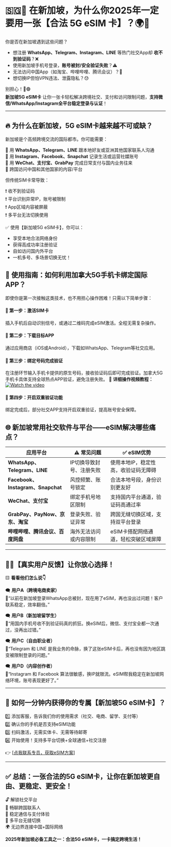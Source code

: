 # 🇸🇬📶 在新加坡，为什么你2025年一定要用一张【合法 5G eSIM 卡】？🌍💬

你是否在新加坡遇到这些问题？

- 想注册 **WhatsApp、Telegram、Instagram、LINE** 等热门社交App却 **收不到验证码**？❌
- 使用新加坡手机号登录，**账号被封/安全验证失败**？⚠️
- 无法访问中国App（如淘宝、哔哩哔哩、腾讯会议）？🚫
- 想切换IP但怕VPN违法、泄露隐私？😓

别担心！📲🟢  
**新加坡5G eSIM卡** 让你一张卡轻松解决跨境社交、支付和访问限制问题，**支持微信/WhatsApp/Instagram全平台稳定登录与认证**！

---

## 🔥 为什么在新加坡，5G eSIM卡越来越不可或缺？

新加坡是个高频跨境交流的国际都市。你可能需要：

📱 用 **WhatsApp、Telegram、LINE** 跟本地好友或亚洲其他国家联系人沟通  
📸 用 **Instagram、Facebook、Snapchat** 记录生活或运营社媒账号  
🧧 用 **WeChat、支付宝、GrabPay** 完成日常支付与国内业务往来  
🛜 跨国访问中国和其他国家的内容/平台

但传统SIM卡常导致：

❗ 收不到验证码  
❗ 平台识别异常IP，账号被限制  
❗ App区域内容被屏蔽  
❗ 多平台无法切换使用

✅ 使用【新加坡5G eSIM卡】，你可以：
- 享受本地合法网络身份
- 获得高成功率注册验证
- 自如访问国内外平台
- 一机多号、多场景切换无忧！
## 🔧 使用指南：如何利用加拿大5G手机卡绑定国际APP？
即使你是第一次接触这类技术，也不用担心操作困难！只需以下简单步骤：  
#### 📶 第一步：激活SIM卡  
插入手机后自动识别信号，或通过二维码完成eSIM激活。全程无需复杂操作。  
#### 📲 第二步：下载目标APP  
通过应用商店（iOS或Android），下载如WhatsApp、Telegram等社交应用。
#### 🔑 第三步：绑定号码完成验证  
在注册环节输入手机卡提供的原生号码，接收验证码后即可完成验证。加拿大5G手机卡具体支持全球热点APP验证，避免注册失败。
🎥 **详细操作视频教程：**  
[![Watch the video](https://img.youtube.com/vi/3enjqtwfZPw/hqdefault.jpg)](https://www.youtube.com/watch?v=3enjqtwfZPw)
#### 🔐 第四步：开启双重验证功能  
绑定完成后，部分社交APP支持开启双重验证，提高账号安全保障。


## 🌐 新加坡常用社交软件与平台——eSIM解决哪些痛点？

| 应用平台 | ⚠️ 常见问题 | ✅ eSIM优势 |
|----------|-------------|-------------|
| **WhatsApp、Telegram、LINE** | IP切换导致封号、注册失败 | 使用本地IP，稳定性高，收验证码无障碍 |
| **Facebook、Instagram、Snapchat** | 风控频繁、账号锁定 | 合法本地号段，身份识别更友好 |
| **WeChat、支付宝** | 绑定手机号地区限制 | 支持国内平台通道，验证码高通过率 |
| **GrabPay、PayNow、京东、淘宝** | 登录失败、验证异常 | 跨国无缝切换区域，支持双平台登录 |
| **哔哩哔哩、腾讯会议、百度网盘** | 海外无法访问或内容限制 | eSIM卡搭配网络通道，轻松突破区域屏障 |

---

## 🧑‍💻【真实用户反馈】让你放心选择！

🟨 **看看他们怎么说👇**

🗨️ **用户A（跨境电商卖家）**  
📍“以前在新加坡登录WhatsApp总被封，现在用了eSIM，再也没出过问题！客户联系稳定，效率翻倍。”

🗨️ **用户B（新加坡留学生）**  
📍“用国内手机号收不到验证码真的抓狂。换eSIM后，微信、支付宝全都一次通过，没再出过错。”

🗨️ **用户C（自由职业者）**  
📍“Telegram 和 LINE 是我业务的命脉，换了这张eSIM卡后，再也没有因为地区跳变被限制登录的问题。”

🗨️ **用户D（内容创作者）**  
📍“Instagram 和 Facebook 算法很敏感，换IP就限流。eSIM帮我稳定在新加坡网络环境，账号表现更好了。”

---

## 📲 如何一分钟内获得你的专属【新加坡5G eSIM卡】？

1️⃣ 添加客服，告诉我们你的使用需求（社交、电商、留学、支付等）  
2️⃣ 确认你的手机是否支持eSIM功能  
3️⃣ 扫码激活，无需实体卡、无需等待邮寄  
4️⃣ 开始使用！支持多平台切换+全球通信+社交注册  

👉 [[点我联系专员，获取eSIM方案](https://t.me/s/esim1088)]  

---

## ✅ 总结：一张合法的5G eSIM卡，让你在新加坡更自由、更稳定、更安全！

🔓 解锁社交平台  
💬 畅聊跨国联系人  
📶 稳定通信与支付体验  
📱 多平台无缝切换  
🌍 无边界连接中国+国际网络  

**2025年新加坡必备工具之一：合法5G eSIM卡，一卡搞定跨境生活！**
